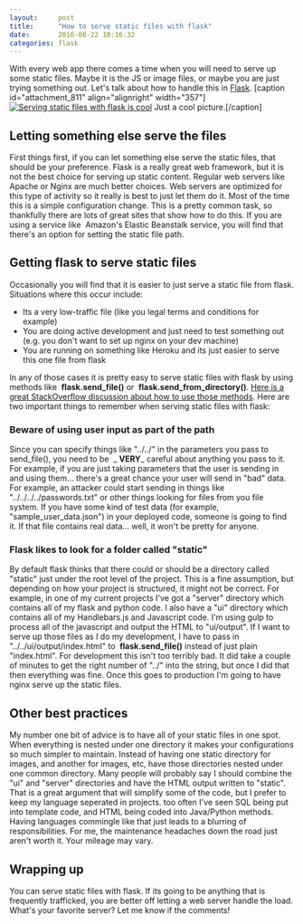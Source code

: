 ```yaml
---
layout:     post
title:      "How to serve static files with flask"
date:       2016-08-22 10:16:32
categories: flask
---
```

With every web app there comes a time when you will need to serve up some static files. Maybe it is the JS or image files, or maybe you are just trying something out. Let's talk about how to handle this in [Flask](http://flask.pocoo.org/).  [caption id="attachment_811" align="alignright" width="357"][![Serving static files with flask is cool](https://ironboundsoftware.com/blog/wp-content/uploads/2016/08/freezeing_flask.gif)](https://ironboundsoftware.com/blog/wp-content/uploads/2016/08/freezeing_flask.gif) Just a cool picture.[/caption] 

## Letting something else serve the files

First things first, if you can let something else serve the static files, that should be your preference. Flask is a really great web framework, but it is not the best choice for serving up static content. Regular web servers like Apache or Nginx are much better choices. Web servers are optimized for this type of activity so it really is best to just let them do it. Most of the time this is a simple configuration change. This is a pretty common task, so thankfully there are lots of great sites that show how to do this. If you are using a service like  Amazon's Elastic Beanstalk service, you will find that there's an option for setting the static file path. 

## Getting flask to serve static files

Occasionally you will find that it is easier to just serve a static file from flask. Situations where this occur include: 

  * Its a very low-traffic file (like you legal terms and conditions for example)
  * You are doing active development and just need to test something out (e.g. you don't want to set up nginx on your dev machine)
  * You are running on something like Heroku and its just easier to serve this one file from flask

In any of those cases it is pretty easy to serve static files with flask by using methods like  **flask.send_file()** or  **flask.send_from_directory()**. [Here is a great StackOverflow discussion about how to use those methods](https://stackoverflow.com/questions/20646822/how-to-serve-static-files-in-flask#20648053). Here are two important things to remember when serving static files with flask: 

### Beware of using user input as part of the path

Since you can specify things like "../../" in the parameters you pass to send_file(), you need to be  _ **VERY**_ careful about anything you pass to it. For example, if you are just taking parameters that the user is sending in and using them... there's a great chance your user will send in "bad" data. For example, an attacker could start sending in things like "../../../../passwords.txt" or other things looking for files from you file system. If you have some kind of test data (for example, "sample_user_data.json") in your deployed code, someone is going to find it. If that file contains real data... well, it won't be pretty for anyone. 

### Flask likes to look for a folder called "static"

By default flask thinks that there could or should be a directory called "static" just under the root level of the project. This is a fine assumption, but depending on how your project is structured, it might not be correct. For example, in one of my current projects I've got a "server" directory which contains all of my flask and python code. I also have a "ui" directory which contains all of my Handlebars.js and Javascript code. I'm using gulp to process all of the javascript and output the HTML to "ui/output". If I want to serve up those files as I do my development, I have to pass in "../../ui/output/index.html" to  **flask.send_file()** instead of just plain "index.html". For development this isn't too terribly bad. It did take a couple of minutes to get the right number of "../" into the string, but once I did that then everything was fine. Once this goes to production I'm going to have nginx serve up the static files. 

## Other best practices

My number one bit of advice is to have all of your static files in one spot. When everything is nested under one directory it makes your configurations so much simpler to maintain. Instead of having one static directory for images, and another for images, etc, have those directories nested under one common directory. Many people will probably say I should combine the "ui" and "server" directories and have the HTML output written to "static". That is a great argument that will simplify some of the code, but I prefer to keep my language seperated in projects. too often I've seen SQL being put into template code, and HTML being coded into Java/Python methods. Having languages commingle like that just leads to a blurring of responsibilities. For me, the maintenance headaches down the road just aren't worth it. Your mileage may vary. 

## Wrapping up

You can serve static files with flask. If its going to be anything that is frequently trafficked, you are better off letting a web server handle the load. What's your favorite server? Let me know if the comments!
